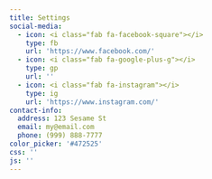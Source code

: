 ```yaml
---
title: Settings
social-media:
  - icon: <i class="fab fa-facebook-square"></i>
    type: fb
    url: 'https://www.facebook.com/'
  - icon: <i class="fab fa-google-plus-g"></i>
    type: gp
    url: ''
  - icon: <i class="fab fa-instagram"></i>
    type: ig
    url: 'https://www.instagram.com/'
contact-info:
  address: 123 Sesame St
  email: my@email.com
  phone: (999) 888-7777
color_picker: '#472525'
css: ''
js: ''
---
```



